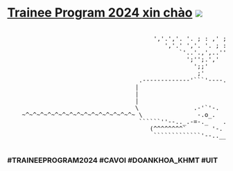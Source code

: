 # [Trainee Program 2024 xin chào](https://www.facebook.com/DoanHoiKHMT) ![](https://user-images.githubusercontent.com/18350557/176309783-0785949b-9127-417c-8b55-ab5a4333674e.gif) 
<pre font-size="30px">

                                        ','.','. '. ; : ,' ; ', ','
                                           ','.' ','. '. ; : ,','
                                               `'..'.,',..''
                                                 ';'';.','
                                                   ';;'
                                                    ;'
                                    .-------------'```'----....,,__                        _,
                                   |                               `'`'`'`'-.,.__        .'(
                                   |                                             `'--._.'   )
                                   |                                                   `'-.<
                                   \               .-'`'-.                            -.    `\
    ~^~^~^~^~^~^~^~^~^~^~^~^~^~^~^~ \               -.o_.     _                     _,-'`\    |^~^~^~^~^~~^~^~^~^~^~^~^~^~^~^
                                    ``````''--.._.-=-._    .'  \            _,,--'`      `-._(
                                       (^^^^^^^^`       '-. |    \  __,,..--'                 
                                        `````````````'--..___\    |`
                                                              `-.,'
</pre>

### #TRAINEEPROGRAM2024 #CAVOI #DOANKHOA_KHMT #UIT ###
